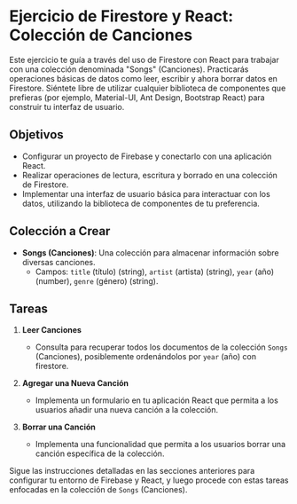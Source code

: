 # Ejercicio de Firestore y React: Colección de Canciones

Este ejercicio te guía a través del uso de Firestore con React para trabajar con una colección denominada "Songs" (Canciones). Practicarás operaciones básicas de datos como leer, escribir y ahora borrar datos en Firestore. Siéntete libre de utilizar cualquier biblioteca de componentes que prefieras (por ejemplo, Material-UI, Ant Design, Bootstrap React) para construir tu interfaz de usuario.

## Objetivos

- Configurar un proyecto de Firebase y conectarlo con una aplicación React.
- Realizar operaciones de lectura, escritura y borrado en una colección de Firestore.
- Implementar una interfaz de usuario básica para interactuar con los datos, utilizando la biblioteca de componentes de tu preferencia.

## Colección a Crear

- **Songs (Canciones)**: Una colección para almacenar información sobre diversas canciones.
  - Campos: `title` (título) (string), `artist` (artista) (string), `year` (año) (number), `genre` (género) (string).

## Tareas

1. **Leer Canciones**
   - Consulta para recuperar todos los documentos de la colección `Songs` (Canciones), posiblemente ordenándolos por `year` (año) con firestore.

2. **Agregar una Nueva Canción**
   - Implementa un formulario en tu aplicación React que permita a los usuarios añadir una nueva canción a la colección.

3. **Borrar una Canción**
   - Implementa una funcionalidad que permita a los usuarios borrar una canción específica de la colección.

Sigue las instrucciones detalladas en las secciones anteriores para configurar tu entorno de Firebase y React, y luego procede con estas tareas enfocadas en la colección de `Songs` (Canciones).
